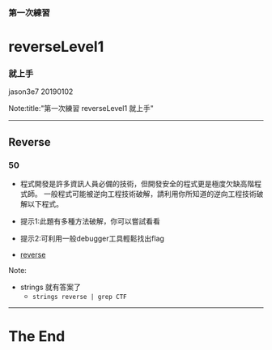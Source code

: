 ### 第一次練習
# reverseLevel1
### 就上手

jason3e7 20190102

Note:title:"第一次練習 reverseLevel1 就上手"

---

## Reverse
### 50

* 程式開發是許多資訊人員必備的技術，但開發安全的程式更是極度欠缺高階程式師。 一般程式可能被逆向工程技術破解，請利用你所知道的逆向工程技術破解以下程式。

* 提示1:此題有多種方法破解，你可以嘗試看看
* 提示2:可利用一般debugger工具輕鬆找出flag

* [reverse](reverseLevel1/file/reverse)

Note:
* strings 就有答案了
  * `strings reverse | grep CTF`

---

# The End